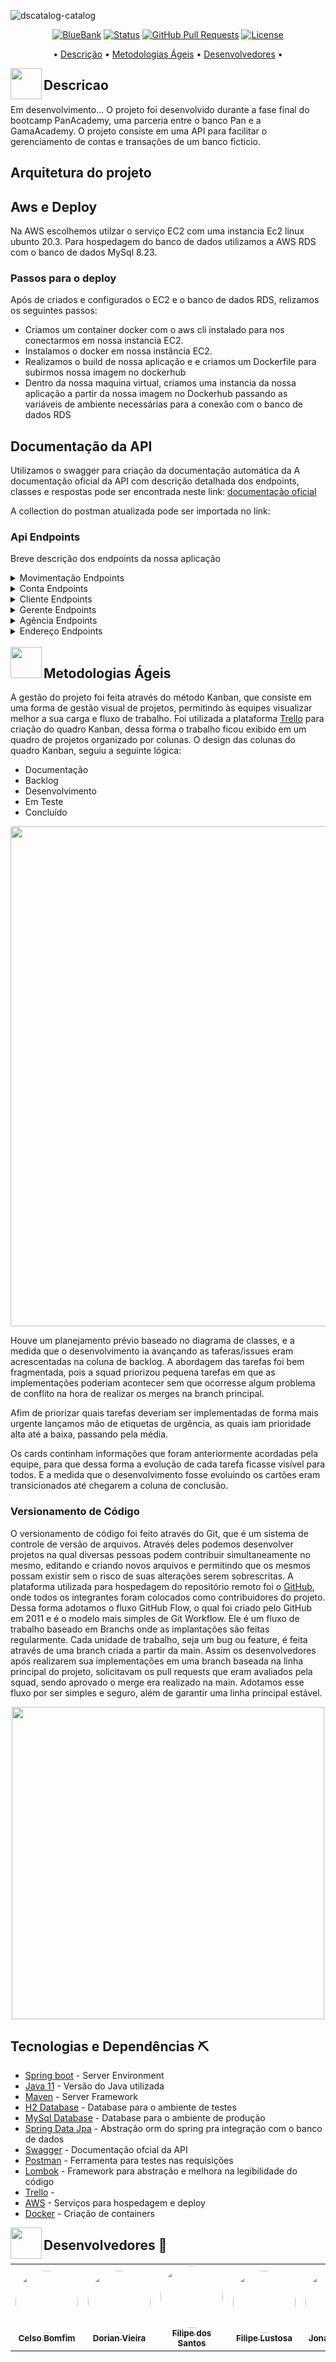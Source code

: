 <!--
<p align="center">
  <img align="center" src="https://github.com/jonaslucenafilho/BlueBankPanAcademy/blob/main/assets/BlueBank_IMG.jpg" width="800px" />
</p> -->

![dscatalog-catalog](https://github.com/jonaslucenafilho/BlueBankPanAcademy/blob/main/assets/logo.gif)

<!-- <h1 align="center">Blue Bank</h1> -->

<div align="center">

[![BlueBank](https://img.shields.io/badge/BlueBank-name-blue.svg)](http://BlueBank.url.com)
[![Status](https://img.shields.io/badge/status-active-success.svg)]()
[![GitHub Pull Requests](https://img.shields.io/github/issues-pr/kylelobo/The-Documentation-Compendium.svg)](https://github.com/jonaslucenafilho/BlueBankPanAcademy/pulls)
[![License](https://img.shields.io/badge/license-MIT-blue.svg)](LICENSE.md)

</div>

<p align="center">
  • <a href="#descricao">Descrição</a> •
  <a href="#metodologias-ageis">Metodologias Ágeis</a> •
  <a href="#desenvolvedores">Desenvolvedores</a> •
</p>

<img align="left" src="https://user-images.githubusercontent.com/65415371/124739746-10d91680-df12-11eb-86cd-9aa9494e01bd.png" width="50px" />

<h2 id="descricao">
  Descricao
</h2>

<p align="left"> Em desenvolvimento...
O projeto foi desenvolvido durante a fase final do bootcamp PanAcademy, uma parceria entre o banco Pan e a GamaAcademy.
O projeto consiste em uma API para facilitar o gerenciamento de contas e transações de um banco ficticio.

</p>

## Arquitetura do projeto

## Aws e Deploy

Na AWS escolhemos utilzar o serviço EC2 com uma instancia Ec2 linux ubunto 20.3. Para hospedagem do banco de dados utilizamos a AWS RDS com o banco de dados MySql 8.23.

### Passos para o deploy

Após de criados e configurados o EC2 e o banco de dados RDS, relizamos os seguintes passos:

- Criamos um container docker com o aws cli instalado para nos conectarmos em nossa instancia EC2.
- Instalamos o docker em nossa instância EC2.
- Realizamos o build de nossa aplicação e e criamos um Dockerfile para subirmos nossa imagem no dockerhub
- Dentro da nossa maquina virtual, criamos uma instancia da nossa aplicação a partir da nossa imagem no Dockerhub passando as variáveis de ambiente necessárias para a conexão com o banco de dados RDS

## Documentação da API

Utilizamos o swagger para criação da documentação automática da
A documentação oficial da API com descrição detalhada dos endpoints, classes e respostas pode ser encontrada neste link: [documentação oficial](https://app.swaggerhub.com/apis-docs/fhilips/BlueBankApi/1.0.0#/movimentacao-controller/createUsingPOST_4)

A collection do postman atualizada pode ser importada no link:

### Api Endpoints

Breve descrição dos endpoints da nossa aplicação

<details>
  <summary>Movimentação Endpoints</summary>
 <br>
  
  Retorna uma lista paginada de movimentações  
  ``` ruby
  GET /v1/movimentacao
  ```   
  Salva uma nova movimentaçao
  ``` ruby
  POST /v1/movimentacao
  ```
  Retorna uma movimentaçao a partir do id da conta de origem
  ``` ruby
  GET /v1/movimentacao/{origemId}  
  ```
  
</details>

<details>
  <summary>Conta Endpoints</summary>
 <br>  
  
  Retorna uma lista de contas 
  ``` ruby
  GET /v1/contas
  ```   
  Salva uma nova conta
  ``` ruby
  POST /v1/contas
  ```
  Retorna uma lista de contas com status ativo
  ``` ruby
  GET /v1/contas/ativas  
  ```
  Retorna um extrato filtrado de uma conta
  ``` ruby
  GET /v1/contas/extrato  
  ```
  Retorna uma conta a partir do id
  ``` ruby
  GET /v1/contas/{id}
  ```
  Altera o status de uma conta a partir do id
  ``` ruby
  PATCH /v1/contas/{id}
  ```  
  
</details>

<details>
  <summary>Cliente Endpoints</summary>
 <br>  
  
  Retorna uma lista de contas 
  ``` ruby
  GET /v1/contas
  ```   
  Retorna uma lista de clientes
  ``` ruby
  GET /v1/clientes
  ```  
  Salva um novo cliente
  ``` ruby
  POST /v1/clientes
  ``` 
  Retorna um cliente a partir do id informado
  ``` ruby
  GET /v1/clientes/{id}
  ```
  Atualiza um cliente a partir do id informado
  ``` ruby
  PUT /v1/clientes/{id} 
  ```
  
</details>

<details>
  <summary>Gerente Endpoints</summary>
 <br>  
  
  Retorna uma lista de gerentes 
  ``` ruby
  GET /v1/gerentes
  ```   
  Salva um novo gerente
  ``` ruby
  POST /v1/gerentes
  ``` 
  Retorna um gerente a partir do id informado
  ``` ruby
  GET /v1/gerentes/{id}
  ```
  Atualiza um gerente a partir do id informado
  ``` ruby
  PUT /v1/gerentes/{id} 
  ```
  
</details>

<details>
  <summary>Agência Endpoints</summary>
 <br>  
  
  Retorna uma lista de agencias 
  ``` ruby
  GET /v1/agencias
  ```   
  Salva uma nova agencia
  ``` ruby
  POST /v1/agencias
  ``` 
  Retorna uma agencia a partir do id informado
  ``` ruby
  GET /v1/agencias/{id}
  ```
  Atualiza uma agencia a partir do id informado
  ``` ruby
  PUT /v1/agencias/{id} 
  ```
  
</details>

<details>
  <summary>Endereço Endpoints</summary>
 <br>  
  
  Retorna uma lista de endereços 
  ``` ruby
  GET /v1/enderecos
  ```

</details>
<br>
<img align="left" src="https://user-images.githubusercontent.com/65415371/124740181-74634400-df12-11eb-929c-9aa1bf060806.png" width="50px" />

<h2 id="metodologias-ageis">
  Metodologias Ágeis
</h2>

A gestão do projeto foi feita através do método Kanban, que consiste em uma forma de gestão visual de projetos, permitindo às equipes visualizar melhor a sua carga e fluxo de trabalho.
Foi utilizada a plataforma <a href="https://www.atlassian.com/br/software/trello">Trello</a> para criação do quadro Kanban, dessa forma o trabalho ficou exibido em um quadro de projetos organizado por colunas.
O design das colunas do quadro Kanban, seguiu a seguinte lógica:

- Documentação
- Backlog
- Desenvolvimento
- Em Teste
- Concluído

<p align="center">  
  <img align="center" src="https://github.com/jonaslucenafilho/BlueBankPanAcademy/blob/main/assets/quadrofinal.png" width="800px" />
</p>

Houve um planejamento prévio baseado no diagrama de classes, e a medida que o desenvolvimento ia avançando as taferas/issues eram acrescentadas na coluna de backlog. A abordagem das tarefas foi bem fragmentada,
pois a squad priorizou pequena tarefas em que as implementações poderiam acontecer sem que ocorresse algum problema de conflito na hora de realizar os merges na branch principal.

Afim de priorizar quais tarefas deveriam ser implementadas de forma mais urgente lançamos mão de etiquetas de urgência, as quais iam prioridade alta até a baixa, passando pela média.

Os cards continham informações que foram anteriormente acordadas pela equipe, para que dessa forma a evolução de cada tarefa ficasse visível para todos. E a medida que o desenvolvimento fosse evoluindo os cartões
eram transicionados até chegarem a coluna de conclusão.

<h3 align="left" id="github">Versionamento de Código</h3>
    O versionamento de código foi feito através do Git, que é um sistema de controle de versão de arquivos. Através deles podemos desenvolver projetos na qual diversas pessoas podem contribuir simultaneamente no mesmo, editando e criando novos arquivos e permitindo que os mesmos possam existir sem o risco de suas alterações serem sobrescritas.
    A plataforma utilizada para hospedagem do repositório remoto foi o <a href="https://github.com/">GitHub</a>, onde todos os integrantes foram colocados como contribuidores do projeto. Dessa forma adotamos o fluxo GitHub Flow, o qual foi criado pelo GitHub em 2011 e é o modelo mais simples de Git Workflow. 
    Ele é um fluxo de trabalho baseado em Branchs onde as implantações são feitas regularmente. Cada unidade de trabalho, seja um bug ou feature, é feita através de uma branch criada a partir da main. Assim os desenvolvedores após realizarem sua implementações em uma branch baseada na linha principal do projeto, solicitavam 
    os pull requests que eram avaliados pela squad, sendo aprovado o merge era realizado na main. Adotamos esse fluxo por ser simples e seguro, além de garantir uma linha principal estável.

<br>

<p align="center">  
  <img align="center" src="https://github.com/jonaslucenafilho/BlueBankPanAcademy/blob/main/assets/gr%C3%A1fico%20git.png" width="500px" />
</p>

## Tecnologias e Dependências ⛏️ <a name = "tech_stack"></a>

- [Spring boot](https://nodejs.org/en/) - Server Environment
- [Java 11](https://nodejs.org/en/) - Versão do Java utilizada
- [Maven](https://expressjs.com/) - Server Framework
- [H2 Database](https://www.mongodb.com/) - Database para o ambiente de testes
- [MySql Database](https://www.mongodb.com/) - Database para o ambiente de produção
- [Spring Data Jpa](https://www.mongodb.com/) - Abstração orm do spring pra integração com o banco de dados
- [Swagger](https://vuejs.org/) - Documentação ofcial da API
- [Postman](https://www.mongodb.com/) - Ferramenta para testes nas requisições
- [Lombok](https://nodejs.org/en/) - Framework para abstração e melhora na legibilidade do código
- [Trello](https://nodejs.org/en/) -
- [AWS](https://nodejs.org/en/) - Serviços para hospedagem e deploy
- [Docker](https://nodejs.org/en/) - Criação de containers

<img align="left" src="https://user-images.githubusercontent.com/65415371/124741011-3581be00-df13-11eb-8d9a-b44e6fe248a8.png" width="50px" />

<h2 id="desenvolvedores">
  Desenvolvedores 🦸
</h2>

<table align="center">
  <tr>
    <td align="center"><a href="https://github.com/celsobomfim28"><img style="border-radius: 50%;" src="https://avatars.githubusercontent.com/celsobomfim28" width="100px;" alt=""/><br /><sub><b>Celso Bomfim</b></sub></a><br /><a href="https://github.com/celsobomfim28" title="Celso Bomfim"></a></td>
    <td align="center"><a href="https://github.com/oneyottabyte"><img style="border-radius: 50%;" src="https://avatars.githubusercontent.com/oneyottabyte" width="100px;" alt=""/><br /><sub><b>Dorian Vieira</b></sub></a><br /><a href="https://github.com/oneyottabyte" title="Dorian Vieira"></a></td>
    <td align="center"><a href="https://github.com/fhilips"><img style="border-radius: 50%;" src="https://avatars.githubusercontent.com/fhilips" width="100px;" alt=""/><br /><sub><b>Filipe dos Santos</b></sub></a><br /><a href="https://github.com/fhilips" title="Filipe dos Santos"></a></td>
    <td align="center"><a href="https://github.com/filipelustosaf"><img style="border-radius: 50%;" src="https://avatars.githubusercontent.com/filipelustosaf" width="100px;" alt=""/><br /><sub><b>Filipe Lustosa</b></sub></a><br /><a href="https://github.com/filipelustosaf" title="Filipe Lustosa"></a></td>
    <td align="center"><a href="https://github.com/jonaslucenafilho"><img style="border-radius: 50%;" src="https://avatars.githubusercontent.com/jonaslucenafilho" width="100px;" alt=""/><br /><sub><b>Jonas Lucena</b></sub></a><br /><a href="https://github.com/jonaslucenafilho" title="Jonas Lucena"></a></td>
     <td align="center"><a href="https://github.com/mateusMBA"><img style="border-radius: 50%;" src="https://avatars.githubusercontent.com/mateusMBA" width="100px;" alt=""/><br /><sub><b>Mateus Almeida</b></sub></a><br /><a href="https://github.com/mateusMBA" title="Mateus Almeida"></a></td>
  </tr>
</table>
